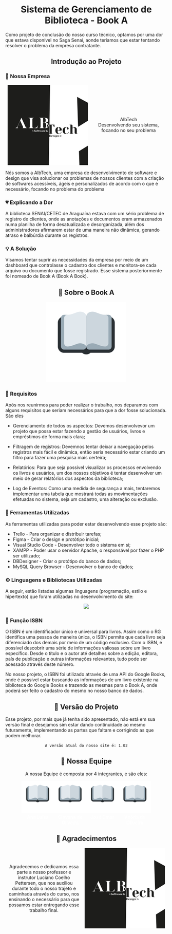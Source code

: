 <!-- <svg fill="none" viewBox="" width="" height="" xmlns="http://www.w3.org/2000/svg">

<foreignObject width="100%" height="100%">

<div xmlns="http://www.w3.org/1999/xhtml">

<style>

.m-none {
    margin: 0;
}

</style> -->


<div align="center" class>

# Sistema de Gerenciamento de Biblioteca - Book A

</div>
Como projeto de conclusão do nosso curso técnico, optamos por uma dor que estava disponível no Saga Senai, aonde teríamos que estar tentando resolver o problema da empresa contratante. 


<div align="center"> 

## Introdução ao Projeto

</div>

### :office: Nossa Empresa

<div style="display: flex; width: 100%; justify-content: space-around; margin-bottom: 15px;">
    
<img style="flex-basis: 45%;" src="./assets/img/bunitinha.png" width="250px" />

<p style="flex-basis: 45%; display: flex; align-items: center; text-align: center;">AlbTech <br>
Desenvolvendo seu sistema, focando no seu problema</p>

</div>

Nós somos a AlbTech, uma empresa de desenvolvimento de software e design que visa solucionar os problemas de nossos clientes com a criação de softwares acessíveis, ágeis e personalizados de acordo com o que é necessário, focando no problema do problema

### :broken_heart: Explicando a Dor
A biblioteca SENAI/CETEC de Araguaína estava com um sério problema de registro de clientes, onde as anotações e documentos eram armazenados numa planilha de forma desatualizada e desorganizada, além dos administradores afirmarem estar de uma maneira não dinâmica, gerando atraso e balbúrdia durante os registros.

### :bulb: A Solução
Visamos tentar suprir as necessidades da empresa por meio de um dashboard que controlasse o cadastro dos clientes e monitora-se cada arquivo ou documento que fosse registrado. Esse sistema posteriormente foi nomeado de Book A (Book A Book).

<div align="center"> 

## :book: Sobre o Book A

</div>

<div align="center">
    <!-- <img src="./assets/img/bunitinha.png" width="250px" /> -->
    <img src="./assets/img/logo.png" width="250px" />
</div>

### :page_with_curl: Requisitos
Após nos reunirmos para poder realizar o trabalho, nos deparamos com alguns requisitos que seriam necessários para que a dor fosse solucionada. São eles

- Gerenciamento de todos os aspectos: Devemos desenvolvevor um projeto que possa estar fazendo a gestão de usuários, livros e empréstimos de forma mais clara;

- Filtragem de registros: Devemnos tentar deixar a navegação pelos registros mais fácil e dinâmica, então seria necessário estar criando um filtro para fazer uma pesquisa mais certeira;

- Relatórios: Para que seja possível visualizar os processos envolvendo os livros e usuários, um dos nossos objetivos é tentar desenvolver um meio de gerar relatórios dos aspectos da biblioteca;

- Log de Eventos: Como uma medida de segurança a mais, tentaremos implementar uma tabela que mostrará todas as movimentações efetuadas no sistema, seja um cadastro, uma alteração ou exclusão.

### :wrench: Ferramentas Utilizadas
As ferramentas utilizadas para poder estar desenvolvendo esse projeto são:

- Trello - Para organizar e distribuir tarefas;
- Figma - Criar o design e protótipo inicial;
- Visual Studio Code - Desenvolver todo o sistema em si;
- XAMPP - Poder usar o servidor Apache, o responsável por fazer o PHP ser utilizado;
- DBDesigner - Criar o protótipo do banco de dados;
- MySQL Query Browser - Desenvolver o banco de dados;

### :gear: Linguagens e Bibliotecas Utilizadas
A seguir, estão listadas algumas linguagens (programação, estilo e hipertexto) que foram utilizadas no desenvolvimento do site:

<div align="center">

<img src="https://skillicons.dev/icons?i=html,css,js,php,jquery,bootstrap,mysql" />

</div>

### :blue_book: Função ISBN
O ISBN é um identificador único e universal para livros. Assim como o RG identifica uma pessoa de maneira única, o ISBN permite que cada livro seja diferenciado dos demais por meio de um código exclusivo. Com o ISBN, é possível descobrir uma série de informações valiosas sobre um livro específico. Desde o título e o autor até detalhes sobre a edição, editora, país de publicação e outras informações relevantes, tudo pode ser acessado através deste número.

No nosso projeto, o ISBN foi utilizado através de uma API do Google Books, onde é possível estar buscando as informações de um livro existente na biblioteca do Google Books e trazendo as mesmas para o Book A, onde poderá ser feito o cadastro do mesmo no nosso banco de dados.




<div align="center"> 

## :pushpin: Versão do Projeto

</div>

Esse projeto, por mais que já tenha sido apresentado, não está em sua versão final e desejamos sim estar dando continuidade ao mesmo futuramente, implementando as partes que faltam e corrigindo as que podem melhorar.

<div align="center"> 

```
A versão atual do nosso site é: 1.02
```

</div>

<div align="center"> 

## 🌟 Nossa Equipe
A nossa Equipe é composta por 4 integrantes, e são eles:

<div style="display: flex; width: 100%; justify-content: center; text-align: center;">

<div style="flex-basis: 20%;">
    <a href="https://www.instagram.com/felpzinea/" style="color: white; font-weight: 700;">

<img src="./assets/img/logo.png" />
    Ana Luísa

</a>
</div>
<div style="flex-basis: 20%;">
    <a href="" style="color: white; font-weight: 700;">

<img src="./assets/img/logo.png" />
    Giovana de Oliveira

</a>
</div>
<div style="flex-basis: 20%;">
    <a href="" style="color: white; font-weight: 700;">

<img src="./assets/img/logo.png" />
    José Omar

</a>
</div>
<div style="flex-basis: 20%;">
    <a href="" style="color: white; font-weight: 700;">

<img src="./assets/img/logo.png" />
    Vitória de Oliveira

</a>
</div>

</div>

</div>


<div align="center"> 

## :revolving_hearts: Agradecimentos

<div style="display: flex; width: 100%; justify-content: space-around; margin-bottom: 15px;">
    
<p style="flex-basis: 45%; display: flex; align-items: center; text-align: center;">Agradecemos e dedicamos essa parte a nosso professor e instrutor Luciano Coelho Pettersen, que nos auxiliou durante todo o nosso trajeto e  caminhada através do curso, nos ensinando o necessário para que possamos estar entregando esse trabalho final.</p>

<img style="flex-basis: 45%;" src="./assets/img/bunitinha.png" width="250px" />

</div>

</div>


</div>

<!-- 
</foreignObject>

</svg> -->


